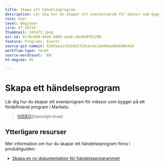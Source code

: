 ```yaml
---
title: Skapa ett händelseprogram
description: Lär dig hur du skapar ett eventprogram för mässor som bygger på ett fördefinierat program i Marketo.
role: User
level: Beginner
jira: KT-10754
thumbnail: 345473.jpeg
exl-id: 0cf8cd90-04eb-486b-aea6-10c6b8f62298
feature: Programs, Events
source-git-commit: 63d4aea1c818d35724c0cdc14e69ea00eb06b4a0
workflow-type: tm+mt
source-wordcount: '69'
ht-degree: 0%

---
```


# Skapa ett händelseprogram

Lär dig hur du skapar ett eventprogram för mässor som bygger på ett fördefinierat program i Marketo.

>[!VIDEO](https://video.tv.adobe.com/v/345473/?quality=12&learn=on){trancript=true}

## Ytterligare resurser

Mer information om hur du skapar ett händelseprogram finns i produktguiden:

* [Skapa en ny dokumentation för händelseprogrammet](https://experienceleague.adobe.com/docs/marketo/using/product-docs/demand-generation/events/understanding-events/create-a-new-event-program.html?lang=en)

